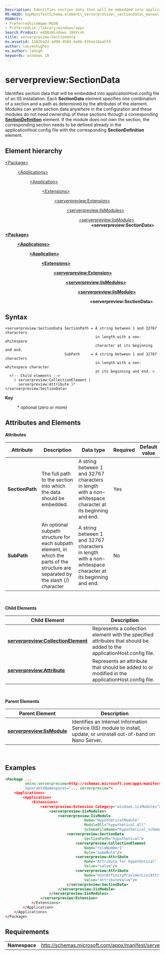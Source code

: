 ```yaml
---
Description: Identifies section data that will be embedded into applicationHost.config file of an IIS installation.
MS-HAID: UapManifestSchema.element\_serverpreview\_sectiondata\_manual
MSHAttr:
- PreferredSiteName:MSDN
- PreferredLib:/library/windows/apps
Search.Product: eADQiWindows 10XVcnh
title: serverpreview:SectionData
ms.assetid: 1182ba2d-ad98-4584-ba9b-935ee18aa5f4
author: laurenhughes
ms.author: lahugh
keywords: windows 10
---
```


# serverpreview:SectionData


Identifies section data that will be embedded into applicationHost.config file of an IIS installation. Each **SectionData** element specifies one combination of a section and a path as determined by the attributes of the element. Modules can write section data anywhere in the configuration and these modules do not need ownership of these sections through a corresponding [**SectionDefinition**](element-serverpreview-sectiondefinition-manual.md) element. If the module does not own the section, the corresponding section needs to be defined already in the applicationHost.config file with the corresponding **SectionDefinition** element.

## Element hierarchy

<dl>
<dt><a href="element-package.md">&lt;Package&gt;</a></dt>
<dd>
<dl>
<dt><a href="element-applications.md">&lt;Applications&gt;</a></dt>
<dd>
<dl>
<dt><a href="element-application.md">&lt;Application&gt;</a></dt>
<dd>
<dl>
<dt><a href="element-1-extensions.md">&lt;Extensions&gt;</a></dt>
<dd>
<dl>
<dt><a href="element-serverpreview-extension-manual.md">&lt;serverpreview:Extension&gt;</a></dt>
<dd>
<dl>
<dt><a href="element-serverpreview-iismodules-manual.md">&lt;serverpreview:IisModules&gt;</a></dt>
<dd>
<dl>
<dt><a href="element-serverpreview-iismodule-manual.md">&lt;serverpreview:IisModule&gt;</a></dt>
<dd><b>&lt;serverpreview:SectionData&gt;</b></dd>
</dl>									
</dd>
</dl>									
</dd>
</dl>
</dd>
</dl>
</dd>
</dl>
</dd>
</dl>
</dd>
</dl>

[**&lt;Package&gt;**](element-package.md)

          [**&lt;Applications&gt;**](element-applications.md)

                    [**&lt;Application&gt;**](element-application.md)

                              [**&lt;Extensions&gt;**](element-1-extensions.md)

                                        [**&lt;serverpreview:Extension&gt;**](element-serverpreview-extension-manual.md)

                                                  [**&lt;serverpreview:IisModules&gt;**](element-serverpreview-iismodules-manual.md)

                                                            [**&lt;serverpreview:IisModule&gt;**](element-serverpreview-iismodule-manual.md)

                                                                      **&lt;serverpreview:SectionData&gt;**

## Syntax


```
<serverpreview:SectionData SectionPath = A string between 1 and 32767 characters 
                                         in length with a non-whitespace 
                                         character at its beginning and end. 
                           SubPath     = A string between 1 and 32767 characters 
                                         in length with a non-whitespace character 
                                         at its beginning and end. >
  <!-- Child elements -->
    ( serverpreview:CollectionElement |
      serverpreview:Attribute )*
</serverpreview:SectionData>
```

**Key**

          \* optional (zero or more)

## Attributes and Elements


**Attributes**

| Attribute       | Description                                                                                                                          | Data type                                                                                                   | Required | Default value |
|-----------------|--------------------------------------------------------------------------------------------------------------------------------------|-------------------------------------------------------------------------------------------------------------|----------|---------------|
| **SectionPath** | The full path to the section into which the data should be embedded.                                                                 | A string between 1 and 32767 characters in length with a non-whitespace character at its beginning and end. | Yes      |               |
| **SubPath**     | An optional subpath structure for each subpath element, in which the parts of the structure are separated by the slash (/) character | A string between 1 and 32767 characters in length with a non-whitespace character at its beginning and end. | No       |               |

 

**Child Elements**

| Child Element                                                                             | Description                                                                                                            |
|-------------------------------------------------------------------------------------------|------------------------------------------------------------------------------------------------------------------------|
| [**serverpreview:CollectionElement**](element-serverpreview-collectionelement-manual.md) | Represents a collection element with the specified attributes that should be added to the applicationHost.config file. |
| [**serverpreview:Attribute**](element-serverpreview-attribute-manual.md)                 | Represents an attiribute that should be added to or modified in the applicationHost.config file.                       |

 

**Parent Elements**

| Parent Element                                                            | Description                                                                                                          |
|---------------------------------------------------------------------------|----------------------------------------------------------------------------------------------------------------------|
| [**serverpreview:IisModule**](element-serverpreview-iismodule-manual.md) | Identifies an Internet Information Service (IIS) module to install, update, or uninstall out-of-band on Nano Server. |

 

## Examples


```XML
<Package ...
         xmlns:serverpreview=http://schemas.microsoft.com/appx/manifest/serverpreview/windows10"  
         IgnorableNamespaces="... serverpreview">
    <Applications>
        <Application>
            <Extensions>
                <serverpreview:Extension Category="windows.iisModules">  
                    <serverpreview:IisModules>  
                        <serverpreview:IisModule 
                                    Name="HypotheticalModule"  
                                    ModuleDll="hypothetical.dll"  
                                    SchemaFileName="hypothetical_schema.xml">  
                            <serverpreview:SectionData 
                                    SectionPath="hypothetical">  
                                <serverpreview:CollectionElement 
                                    Name="ruleNumber1"  
                                    Rule="someRule"/>  
                                <serverpreview:Attribute 
                                    Name="Attribute for hypothetical"  
                                    Value="value"/>  
                                <serverpreview:Attribute 
                                    Name="hostAffinityProviderListAttribute"                    
                                    Value="attributeValue"/>  
                            </serverpreview:SectionData>  
                        </serverpreview:IisModule>  
                    </serverpreview:IisModules> 
                </serverpreview:Extension>  
            </Extensions>
        </Application>
    </Applications>
</Package>
```

## Requirements


|               |                                                                    |
|---------------|--------------------------------------------------------------------|
| **Namespace** | http://schemas.microsoft.com/appx/manifest/serverpreview/windows10 |

 

 

 



